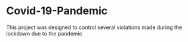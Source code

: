 # Covid-19-Pandemic
This project was designed to control several violations made during the lockdown due to the pandemic
